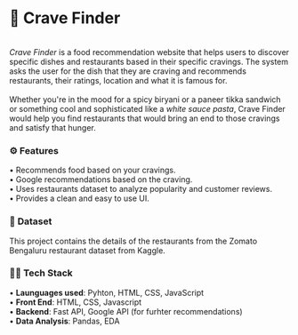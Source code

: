 # 🍰 **Crave Finder**
\
_Crave Finder_ is a food recommendation website that helps users to discover specific dishes and restaurants based in their specific cravings. The system asks the user for the dish that they are craving and recommends restaurants, their ratings, location and what it is famous for.\
\
Whether you're in the mood for a spicy biryani or a paneer tikka sandwich or something cool and sophisticated like a _white sauce pasta_, Crave Finder would help you find restaurants that would bring an end to those cravings and satisfy that hunger.
### ⚙️ **Features**
• Recommends food based on your cravings.\
• Google recommendations based on the craving.\
• Uses restaurants dataset to analyze popularity and customer reviews.\
• Provides a clean and easy to use UI.
### 📂 **Dataset**
This project contains the details of the restaurants from the Zomato Bengaluru restaurant dataset from Kaggle.
### 👨‍💻 **Tech Stack**
• **Launguages used**: Pyhton, HTML, CSS, JavaScript\
• **Front End**: HTML, CSS, Javascript\
• **Backend**: Fast API, Google API (for furhter recommendations)\
• **Data Analysis**: Pandas, EDA

